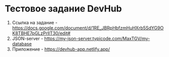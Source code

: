 # Тестовое задание DevHub

1. Ссылка на задание - https://docs.google.com/document/d/1RE_JBRpHbfzmHuHXrb5SdYG9OK8TBHE7pGLzPrlIT30/edit#
2. JSON-server - https://my-json-server.typicode.com/MaxTGV/my-database
3. Приложение - https://devhub-app.netlify.app/
